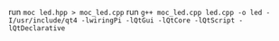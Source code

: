 run `moc led.hpp > moc_led.cpp`
run `g++ moc_led.cpp led.cpp -o led -I/usr/include/qt4 -lwiringPi -lQtGui -lQtCore -lQtScript -lQtDeclarative`
